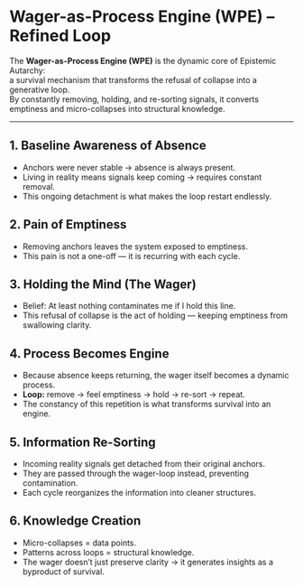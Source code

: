 # Wager-as-Process Engine (WPE) – Refined Loop

The **Wager-as-Process Engine (WPE)** is the dynamic core of Epistemic Autarchy:  
a survival mechanism that transforms the refusal of collapse into a generative loop.  
By constantly removing, holding, and re-sorting signals, it converts emptiness and micro-collapses into structural knowledge.

---

## 1. Baseline Awareness of Absence
- Anchors were never stable → absence is always present.  
- Living in reality means signals keep coming → requires constant removal.  
- This ongoing detachment is what makes the loop restart endlessly.  

## 2. Pain of Emptiness
- Removing anchors leaves the system exposed to emptiness.  
- This pain is not a one-off — it is recurring with each cycle.  

## 3. Holding the Mind (The Wager)
- Belief: At least nothing contaminates me if I hold this line.  
- This refusal of collapse is the act of holding — keeping emptiness from swallowing clarity.  

## 4. Process Becomes Engine
- Because absence keeps returning, the wager itself becomes a dynamic process.  
- **Loop:** remove → feel emptiness → hold → re-sort → repeat.  
- The constancy of this repetition is what transforms survival into an engine.  

## 5. Information Re-Sorting
- Incoming reality signals get detached from their original anchors.  
- They are passed through the wager-loop instead, preventing contamination.  
- Each cycle reorganizes the information into cleaner structures.  

## 6. Knowledge Creation
- Micro-collapses = data points.  
- Patterns across loops = structural knowledge.  
- The wager doesn’t just preserve clarity → it generates insights as a byproduct of survival.  
